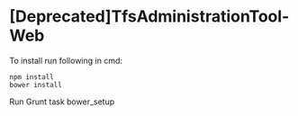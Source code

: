 # [Deprecated]TfsAdministrationTool-Web
To install run following in cmd:

```
npm install
bower install
```

Run Grunt task bower_setup
